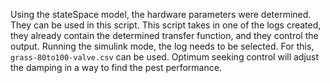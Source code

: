 Using the stateSpace model, the hardware parameters were determined. They can be used in this script. This script takes in one of the logs created, they already contain the determined transfer function, and they control the output.
Running the simulink mode, the log needs to be selected. For this, `grass-80to100-valve.csv` can be used. Optimum seeking control will adjust the damping in a way to find the pest performance.